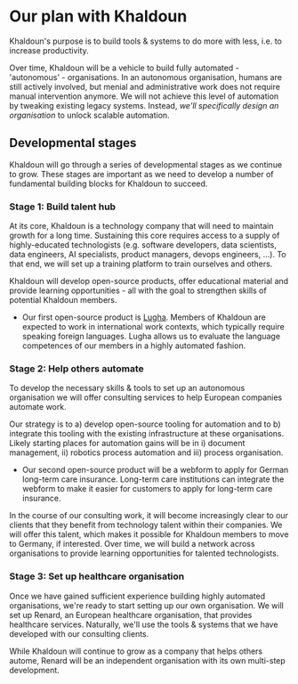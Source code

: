 # Our plan with Khaldoun

Khaldoun's purpose is to build tools & systems to do more with less,
i.e. to increase productivity.

Over time, Khaldoun will be a vehicle
to build fully automated - 'autonomous' - organisations.
In an autonomous organisation, humans are still actively involved, but
menial and administrative work does not require manual intervention anymore.
We will not achieve this level of automation by tweaking existing legacy systems.
Instead, *we'll specifically design an organisation* to unlock scalable automation.

## Developmental stages

Khaldoun will go through a series of developmental stages
as we continue to grow. These stages are important as we
need to develop a number of fundamental building blocks
for Khaldoun to succeed.

### Stage 1: Build talent hub

At its core, Khaldoun is a technology company
that will need to maintain growth for a long time.
Sustaining this core requires access
to a supply of highly-educated technologists
(e.g. software developers, data scientists, data engineers,
AI specialists, product managers, devops engineers, ...).
To that end, we will set up a training platform
to train ourselves and others.

Khaldoun will develop open-source products, offer educational
material and provide learning opportunities - all with
the goal to strengthen skills of potential Khaldoun members.

- Our first open-source product is
  <a href="https://lugha.xyz" target="_blank">Lugha</a>.
  Members of Khaldoun are expected to work in international work contexts,
  which typically require speaking foreign languages.
  Lugha allows us to evaluate the language competences
  of our members in a highly automated fashion.

### Stage 2: Help others automate

To develop the necessary skills & tools
to set up an autonomous organisation
we will offer consulting services to help
European companies automate work.

Our strategy is to a) develop open-source tooling for automation
and to b) integrate this tooling with the
existing infrastructure at these organisations.
Likely starting places for automation gains will be in
i) document management, ii) robotics process automation
and iii) process organisation.

- Our second open-source product will be a webform to
  apply for German long-term care insurance.
  Long-term care institutions can integrate the
  webform to make it easier for customers
  to apply for long-term care insurance.

In the course of our consulting work,
it will become increasingly clear to our clients
that they benefit from technology talent within their companies.
We will offer this talent, which makes it possible
for Khaldoun members to move to Germany, if interested.
Over time, we will build a network across organisations
to provide learning opportunities for talented technologists.

### Stage 3: Set up healthcare organisation

Once we have gained sufficient experience
building highly automated organisations,
we're ready to start setting up our own organisation.
We will set up Renard, an European healthcare organisation,
that provides healthcare services.
Naturally, we'll use the tools & systems
that we have developed with our consulting clients.

While Khaldoun will continue to grow as a company that
helps others autome, Renard will be an independent organisation with
its own multi-step development.
